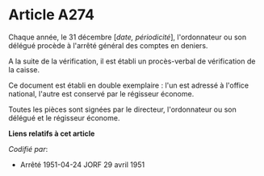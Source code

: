 # Article A274

Chaque année, le 31 décembre [*date, périodicité*], l'ordonnateur ou son délégué procède à l'arrêté général des comptes en
deniers.

A la suite de la vérification, il est établi un procès-verbal de vérification de la caisse.

Ce document est établi en double exemplaire : l'un est adressé à l'office national, l'autre est conservé par le régisseur
économe.

Toutes les pièces sont signées par le directeur, l'ordonnateur ou son délégué et le régisseur économe.

**Liens relatifs à cet article**

_Codifié par_:

  - Arrêté 1951-04-24 JORF 29 avril 1951

